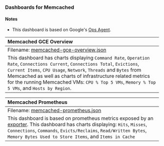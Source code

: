 ### Dashboards for Memcached

#### Notes

- This dashboard is based on Google's [Ops Agent](https://cloud.google.com/stackdriver/docs/solutions/agents/ops-agent).

|Memcached GCE Overview|
|:------------------|
|Filename: [memcached-gce-overview.json](memcached-gce-overview.json)|
|This dashboard has charts displaying `Command Rate`, `Operation Rate`, `Connections Current`, `Connections Total`, `Evictions`, `Current Items`, `CPU Usage`, `Network`, `Threads` and `Bytes` from Memcached as well as charts of infrastructure related metrics for the running Memcached VMs: `CPU % Top 5 VMs`, `Memory % Top 5 VMs`, and `Hosts by Region`.

|Memcached Prometheus|
|:------------------|
|Filename: [memcached-prometheus.json](memcached-prometheus.json)|
|This dashboard is based on prometheus metrics exposed by an [exporter](https://github.com/prometheus/memcached_exporter). This dashboard has charts displaying: `Hits`, `Misses`, `Connections`, `Commands`, `Evicts/Reclaims`, `Read/Written Bytes`, `Memory Bytes Used to Store Items`, and `Items in Cache`|
